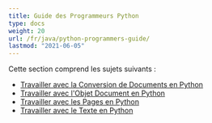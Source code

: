 ```yaml
---
title: Guide des Programmeurs Python
type: docs
weight: 20
url: /fr/java/python-programmers-guide/
lastmod: "2021-06-05"
---
```


Cette section comprend les sujets suivants :

- [Travailler avec la Conversion de Documents en Python](/pdf/fr/java/working-with-document-conversion-in-python/)
- [Travailler avec l'Objet Document en Python](/pdf/fr/java/working-with-document-object-in-python/)
- [Travailler avec les Pages en Python](/pdf/fr/java/working-with-pages-in-python/)
- [Travailler avec le Texte en Python](/pdf/fr/java/working-with-text-in-python/)